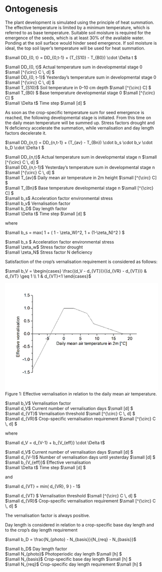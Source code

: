 # Ontogenesis

The plant development is simulated using the principle of heat summation. The effective temperature is limited by a minimum temperature, which is referred to as base temperature. Suitable soil moisture is required for the emergence of the seeds, which is at least 30% of the available water. Ponding at the soil surface would hinder seed emergence. If soil moisture is ideal, the top soil layer’s temperature will be used for heat summation.

$`\small DD_{0, t} = DD_{0,t-1} + (T_{S10} - T_{B0}) \cdot \Delta t `$

$`\small DD_{0, t}`$	Actual temperature sum in developmental stage 0	$`\small [^{\circ} C \, d] `$<br>
$`\small DD_{0, t-1}`$	Yesterday’s temperature sum in developmental stage 0	$`\small [^{\circ} C \, d] `$<br>
$`\small T_{S10}`$	Soil temperature in 0–10 cm depth	$`\small [^{\circ} C] `$<br>
$`\small T_{B0} `$	Base temperature developmental stage 0	$`\small [^{\circ} C] `$<br>
$`\small \Delta t`$	Time step	$`\small [d] `$<br>

As soon as the crop-specific temperature sum for seed emergence is reached, the following developmental stage is initiated. From this time on the daily mean temperature will be summed up. Stress factors drought and N deficiency accelerate the summation, while vernalisation and day length factors decelerate it.

$`\small DD_{n,t} =  DD_{n,t-1} + (T_{av} - T_{Bn}) \cdot b_s \cdot b_v \cdot b_D \cdot \Delta t `$

$`\small DD_{n,t}`$	Actual temperature sum in developmental stage n	$`\small [^{\circ} C \, d] `$<br>
$`\small DD_{n,t-1}`$	Yesterday’s temperature sum in developmental stage n	$`\small [^{\circ} C \, d] `$<br>
$`\small T_{av}`$	Daily mean air temperature in 2m height	$`\small [^{\circ} C] `$<br>
$`\small T_{Bn}`$	Base temperature developmental stage n	$`\small [^{\circ} C] `$<br>
$`\small b_s`$	Acceleration factor environmental stress<br>
$`\small b_v`$	Vernalisation factor<br>
$`\small b_D`$	Day length factor<br>
$`\small \Delta t`$	Time step	$`\small [d] `$<br>

where

$`\small b_s = max( 1 + ( 1 - \zeta_W)^2, 1 + (1-\zeta_N)^2  ) `$

$`\small b_s `$	Acceleration factor environmental stress<br>
$`\small \zeta_w`$	Stress factor drought<br>
$`\small \zeta_N`$	Stress factor N deficiency<br>

Satisfaction of the crop’s vernalisation requirement is considered as follows:

$`\small b_V = \begin{cases}  \frac{(d_V - d_{VT})}{(d_{VR} - d_{VT})} & d_{VT} \geq 1 \\ 1 & d_{VT}<1  \end{cases}`$

![](../images/crop_processes/monica_ontogenesis_fig.1.png)<br>
Figure 1: Effective vernalisation in relation to the daily mean air temperature.

$`\small b_V`$	Vernalisation factor<br>
$`\small d_V`$	Current number of vernalisation days	$`\small [d] `$<br>
$`\small d_{VT}`$	Vernalisation threshold	$`\small [^{\circ} C \, d] `$<br>
$`\small d_{VR}`$	Crop-specific vernalisation requirement	$`\small [^{\circ} C \, d] `$<br>

where

$`\small d_V = d_{V-1} + b_{V_{eff}} \cdot \Delta t`$

$`\small d_V`$	Current number of vernalisation days	$`\small [d] `$<br>
$`\small d_{V-1}`$	Number of vernalisation days until yesterday	$`\small [d] `$<br>
$`\small b_{V_{eff}}`$	Effective vernalisation<br>
$`\small \Delta t`$	Time step	$`\small [d] `$<br>

and

$`\small d_{VT} = min( d_{VR}, 9 ) - 1`$

$`\small d_{VT} `$	Vernalisation threshold	$`\small [^{\circ} C \, d] `$<br>
$`\small d_{VR}`$	Crop-specific vernalisation requirement	$`\small [^{\circ} C \, d] `$<br>

The vernalisation factor is always positive.

Day length is considered in relation to a crop-specific base day length and to the crop’s day length requirement

$`\small b_D = \frac{N_{photo} - N_{basis}}{N_{req} - N_{basis}}`$

$`\small b_D`$	Day length factor<br>
$`\small N_{photo}`$	Photoperiodic day length	$`\small [h] `$<br>
$`\small N_{basis}`$	Crop-specific base day length	$`\small [h] `$<br>
$`\small N_{req}`$	Crop-specific day length requirement	$`\small [h] `$<br>
 